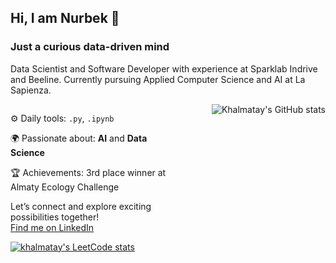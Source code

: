 ## Hi, I am Nurbek 👋

### Just a curious data-driven mind

Data Scientist and Software Developer with experience at Sparklab Indrive and Beeline. Currently pursuing Applied Computer Science and AI at La Sapienza.

<div style="display: flex;">
  <div style="flex: 1;">
  
⚙️ Daily tools: `.py`, `.ipynb`

🌍 Passionate about: **AI** and **Data Science**

🏆 Achievements: 3rd place winner at Almaty Ecology Challenge

Let’s connect and explore exciting possibilities together!  
[Find me on LinkedIn](https://www.linkedin.com/in/khalmatay/)

[![khalmatay's LeetCode stats](https://leetcode-stats-six.vercel.app/api?username=khalmatay)](https://github.com/KnlnKS/leetcode-stats)


  </div>
  
  <div style="flex: 1;">
    <a href="https://github.com/anuraghazra/github-readme-stats">
      <img align="right" src="https://github-readme-stats.vercel.app/api?username=khalmatay" alt="Khalmatay's GitHub stats"/>
    </a>
  </div>
</div>

<!--
**khalmatay/khalmatay** is a ✨ _special_ ✨ repository because its `README.md` (this file) appears on your GitHub profile.

Here are some ideas to get you started:

- 🔭 I’m currently working on ...
- 🌱 I’m currently learning ...
- 👯 I’m looking to collaborate on ...
- 🤔 I’m looking for help with ...
- 💬 Ask me about ...
- 📫 How to reach me: ...
- 😄 Pronouns: ...
- ⚡ Fun fact: ...
-->
